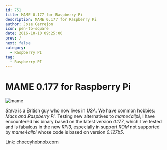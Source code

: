 ```yaml
---
id: 751
title: MAME 0.177 for Raspberry Pi
description: MAME 0.177 for Raspberry Pi
author: Jose Cerrejon
icon: pen-to-square
date: 2016-10-10 09:25:00
prev: /
next: false
category:
  - Raspberry PI
tag:
  - Raspberry PI
---
```


# MAME 0.177 for Raspberry Pi

![mame](/images/2016/10/mame.png)

*Steve* is a British guy who now lives in *USA*. We have common hobbies: *Macs and Raspberry Pi*. Testing new alternatives to *mame4allpi*, I have encountered his binary based on the latest version *0.177*, which I've tested and is fabulous in the new *RPi3*, especially in support *ROM* not supported by *mame4allpi* whose code is based on version *0.127b5*.

Link: [choccyhobnob.com](http://choccyhobnob.com/software/mame/)